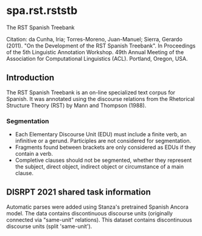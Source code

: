 # spa.rst.rststb

The RST Spanish Treebank

Citation: da Cunha, Iria; Torres-Moreno, Juan-Manuel; Sierra, Gerardo (2011). "On the Development of the RST Spanish Treebank". In Proceedings of the 5th Linguistic Annotation Workshop. 49th Annual Meeting of the Association for Computational Linguistics (ACL). Portland, Oregon, USA.


## Introduction

The RST Spanish Treebank is an on-line specialized text corpus for Spanish. It was annotated using the discourse relations from the Rhetorical Structure Theory (RST) by Mann and Thompson (1988).

### Segmentation

  * Each Elementary Discourse Unit (EDU) must include a finite verb, an infinitive or a gerund. Participles are not considered for segmentation.
  * Fragments found between brackets are only considered as EDUs if they contain a verb.
  * Completive clauses should not be segmented, whether they represent the subject, direct object, indirect object or circumstance of a main clause.
  
## DISRPT 2021 shared task information

Automatic parses were added using Stanza's pretrained Spanish Ancora model. The data contains discontinuous discourse units (originally connected via "same-unit" relations). This dataset contains discontinuous discourse units (split 'same-unit').
